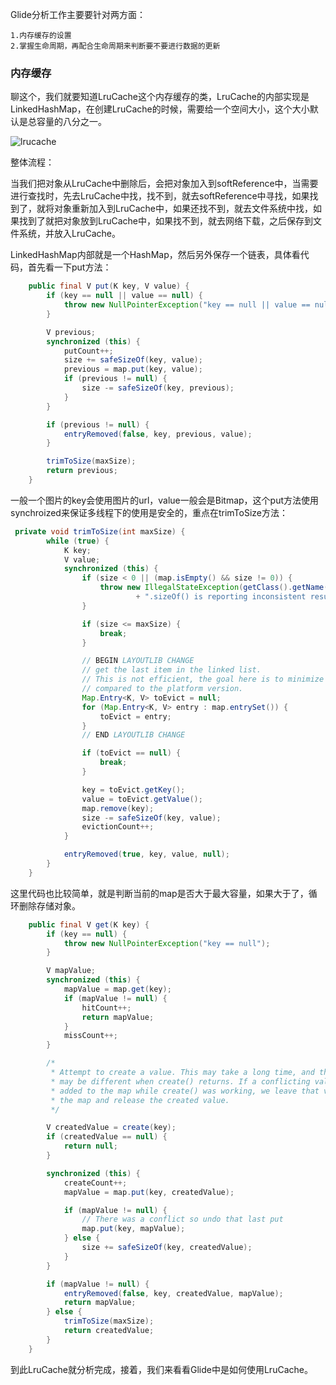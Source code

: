 Glide分析工作主要要针对两方面：

    1.内存缓存的设置
    2.掌握生命周期，再配合生命周期来判断要不要进行数据的更新

### 内存缓存

聊这个，我们就要知道LruCache这个内存缓存的类，LruCache的内部实现是LinkedHashMap，在创建LruCache的时候，需要给一个空间大小，这个大小默认是总容量的八分之一。

![lrucache](https://github.com/xfmax/android_know/blob/master/Android%E5%BA%94%E7%94%A8%E5%B1%82/%E5%9B%BE%E7%89%87%E5%8A%A0%E8%BD%BD%E6%A1%86%E6%9E%B6/image/lrucache_structure.png)

整体流程：

当我们把对象从LruCache中删除后，会把对象加入到softReference中，当需要进行查找时，先去LruCache中找，找不到，就去softReference中寻找，如果找到了，就将对象重新加入到LruCache中，如果还找不到，就去文件系统中找，如果找到了就把对象放到LruCache中，如果找不到，就去网络下载，之后保存到文件系统，并放入LruCache。

LinkedHashMap内部就是一个HashMap，然后另外保存一个链表，具体看代码，首先看一下put方法：

```java
    public final V put(K key, V value) {
        if (key == null || value == null) {
            throw new NullPointerException("key == null || value == null");
        }

        V previous;
        synchronized (this) {
            putCount++;
            size += safeSizeOf(key, value);
            previous = map.put(key, value);
            if (previous != null) {
                size -= safeSizeOf(key, previous);
            }
        }

        if (previous != null) {
            entryRemoved(false, key, previous, value);
        }

        trimToSize(maxSize);
        return previous;
    }

```
一般一个图片的key会使用图片的url，value一般会是Bitmap，这个put方法使用synchroized来保证多线程下的使用是安全的，重点在trimToSize方法：
```java
 private void trimToSize(int maxSize) {
        while (true) {
            K key;
            V value;
            synchronized (this) {
                if (size < 0 || (map.isEmpty() && size != 0)) {
                    throw new IllegalStateException(getClass().getName()
                            + ".sizeOf() is reporting inconsistent results!");
                }

                if (size <= maxSize) {
                    break;
                }

                // BEGIN LAYOUTLIB CHANGE
                // get the last item in the linked list.
                // This is not efficient, the goal here is to minimize the changes
                // compared to the platform version.
                Map.Entry<K, V> toEvict = null;
                for (Map.Entry<K, V> entry : map.entrySet()) {
                    toEvict = entry;
                }
                // END LAYOUTLIB CHANGE

                if (toEvict == null) {
                    break;
                }

                key = toEvict.getKey();
                value = toEvict.getValue();
                map.remove(key);
                size -= safeSizeOf(key, value);
                evictionCount++;
            }

            entryRemoved(true, key, value, null);
        }
    }
```
这里代码也比较简单，就是判断当前的map是否大于最大容量，如果大于了，循环删除存储对象。

```java
    public final V get(K key) {
        if (key == null) {
            throw new NullPointerException("key == null");
        }

        V mapValue;
        synchronized (this) {
            mapValue = map.get(key);
            if (mapValue != null) {
                hitCount++;
                return mapValue;
            }
            missCount++;
        }

        /*
         * Attempt to create a value. This may take a long time, and the map
         * may be different when create() returns. If a conflicting value was
         * added to the map while create() was working, we leave that value in
         * the map and release the created value.
         */

        V createdValue = create(key);
        if (createdValue == null) {
            return null;
        }

        synchronized (this) {
            createCount++;
            mapValue = map.put(key, createdValue);

            if (mapValue != null) {
                // There was a conflict so undo that last put
                map.put(key, mapValue);
            } else {
                size += safeSizeOf(key, createdValue);
            }
        }

        if (mapValue != null) {
            entryRemoved(false, key, createdValue, mapValue);
            return mapValue;
        } else {
            trimToSize(maxSize);
            return createdValue;
        }
    }
```

到此LruCache就分析完成，接着，我们来看看Glide中是如何使用LruCache。

